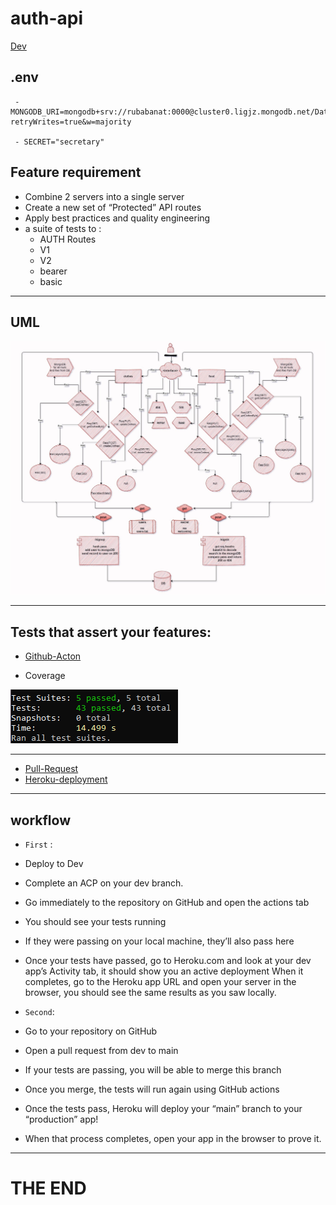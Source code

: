 # auth-api

[Dev]()

## .env 

     - MONGODB_URI=mongodb+srv://rubabanat:0000@cluster0.ligjz.mongodb.net/Database?retryWrites=true&w=majority

     - SECRET="secretary"

## Feature requirement


- Combine 2 servers into a single server
- Create a new set of “Protected” API routes
-  Apply best practices and quality engineering
- a suite of tests to :
    - AUTH Routes
    - V1
    - V2
    - bearer
    - basic


---

## UML 

![uml](imgs/uml2.jpg)

--- 

## Tests that assert your features:

- [Github-Acton](https://github.com/RubaBanat/auth-api/actions)


- Coverage 

![coverage](imgs/cov1.png)


---


- [Pull-Request]()
- [Heroku-deployment]()


---


## workflow

- `First` : 

- Deploy to Dev
- Complete an ACP on your dev branch.
- Go immediately to the repository on GitHub and open the actions tab
- You should see your tests running
- If they were passing on your local machine, they’ll also pass here
- Once your tests have passed, go to Heroku.com and look at your dev app’s Activity tab, it should show you an active deployment
When it completes, go to the Heroku app URL and open your server in the browser, you should see the same results as you saw locally.


- `Second`:


- Go to your repository on GitHub
- Open a pull request from dev to main
- If your tests are passing, you will be able to merge this branch
- Once you merge, the tests will run again using GitHub actions
- Once the tests pass, Heroku will deploy your “main” branch to your “production” app!
- When that process completes, open your app in the browser to prove it.


---

# THE END

